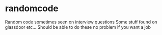 randomcode
==========

Random code sometimes seen on interview questions
Some stuff found on glassdoor etc...
Should be able to do these no problem if you want a job
